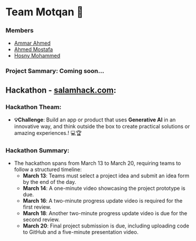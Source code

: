 # Team **Motqan** 🎯

### Members
- [Ammar Ahmed](https://github.com/ammar180)
- [Ahmed Mostafa](https://github.com/ahmed77mostafa)
- [Hosny Mohammed](https://github.com/Hosny-Mohammed)

### Project Sammary: Coming soon...

## Hackathon - [salamhack.com](https://salamhack.com):
### Hackathon Theam:
- **💡Challenge**: Build an app or product that uses **Generative AI** in an innovative way, and think outside the box to create practical solutions or amazing experiences.! 💻🏆
### Hackathon Summary:
- The hackathon spans from March 13 to March 20, requiring teams to follow a structured timeline:
  - **March 13**: Teams must select a project idea and submit an idea form by the end of the day.
  - **March 14**: A one-minute video showcasing the project prototype is due.
  - **March 16**: A two-minute progress update video is required for the first review.
  - **March 18**: Another two-minute progress update video is due for the second review.
  - **March 20**: Final project submission is due, including uploading code to GitHub and a five-minute presentation video.
